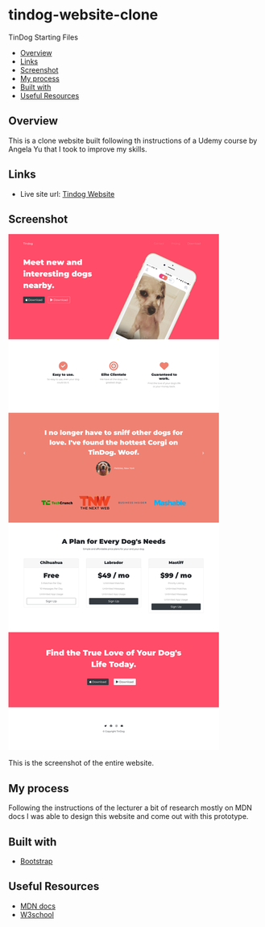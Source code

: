 # tindog-website-clone

TinDog Starting Files

- [Overview](#Overview)
- [Links](#Links)
- [Screenshot](#Screenshot)
- [My process](#my-process)
- [Built with](#built-with)
- [Useful Resources](#useful-resouces)


## Overview

This is a clone website built following th instructions of a Udemy course by Angela Yu that I took to improve my skills.

## Links

- Live site url: [Tindog Website](https://)

## Screenshot

![](images/Tindog-web.png)

This is the screenshot of the entire website.

## My process

Following the instructions of the lecturer a bit of research mostly on MDN docs I was able to design this website and come out with this prototype.

## Built with

- [Bootstrap](https://getbootstrap.com/docs/4.6/getting-started/introduction/)

## Useful Resources 

- [MDN docs](https://developer.mozilla.org/en-US/)
- [W3school](https://www.w3schools.com/)
